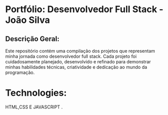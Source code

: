 # Portfólio: Desenvolvedor Full Stack - João Silva

## Descrição Geral:
Este repositório contém uma compilação dos projetos que representam minha jornada como desenvolvedor full stack. Cada projeto foi cuidadosamente planejado, desenvolvido e refinado para demonstrar minhas habilidades técnicas, criatividade e dedicação ao mundo da programação.

# Technologies:
HTML,CSS E JAVASCRIPT  .